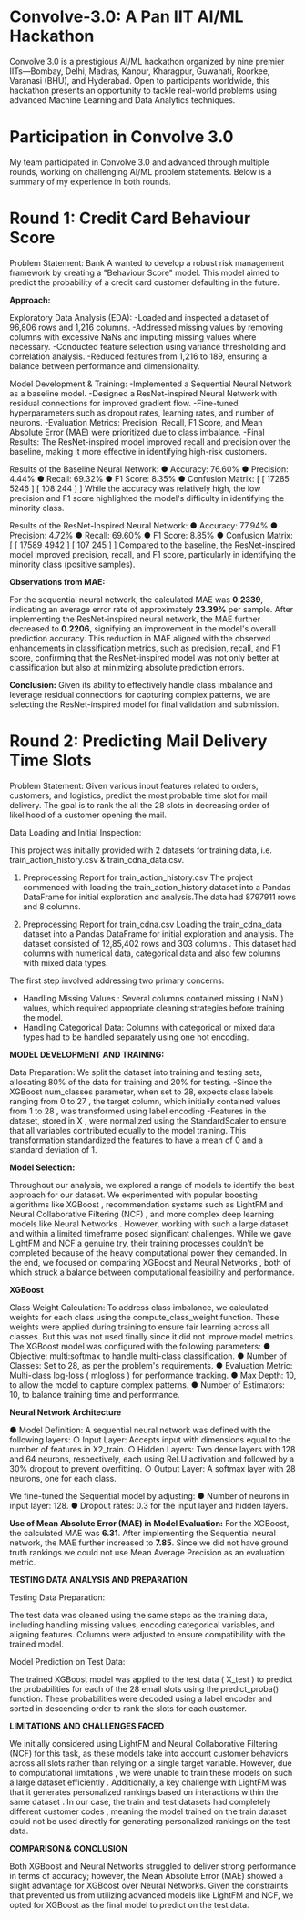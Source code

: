 # Convolve-3.0: A Pan IIT AI/ML Hackathon
Convolve 3.0 is a prestigious AI/ML hackathon organized by nine premier IITs—Bombay, Delhi, Madras, Kanpur, Kharagpur, Guwahati, Roorkee, Varanasi (BHU), and Hyderabad. Open to participants worldwide, this hackathon presents an opportunity to tackle real-world problems using advanced Machine Learning and Data Analytics techniques.

# Participation in Convolve 3.0
My team participated in Convolve 3.0 and advanced through multiple rounds, working on challenging AI/ML problem statements. Below is a summary of my experience in both rounds.

# Round 1: Credit Card Behaviour Score
Problem Statement:
Bank A wanted to develop a robust risk management framework by creating a "Behaviour Score" model. This model aimed to predict the probability of a credit card customer defaulting in the future.

**Approach:**

Exploratory Data Analysis (EDA):
-Loaded and inspected a dataset of 96,806 rows and 1,216 columns.
-Addressed missing values by removing columns with excessive NaNs and imputing missing values where necessary.
-Conducted feature selection using variance thresholding and correlation analysis.
-Reduced features from 1,216 to 189, ensuring a balance between performance and dimensionality.

Model Development & Training:
-Implemented a Sequential Neural Network as a baseline model.
-Designed a ResNet-inspired Neural Network with residual connections for improved gradient flow.
-Fine-tuned hyperparameters such as dropout rates, learning rates, and number of neurons.
-Evaluation Metrics: Precision, Recall, F1 Score, and Mean Absolute Error (MAE) were prioritized due to class imbalance.
-Final Results: The ResNet-inspired model improved recall and precision over the baseline, making it more effective in identifying high-risk customers.

Results of the Baseline Neural Network: 
● Accuracy: 76.60% 
● Precision: 4.44% 
● Recall: 69.32% 
● F1 Score: 8.35% 
● Confusion Matrix: 
[ [ 17285  5246 ] 
[ 108   244 ] ] 
While the accuracy was relatively high, the low precision and F1 score highlighted the 
model's difficulty in identifying the minority class. 


Results of the ResNet-Inspired Neural Network: 
● Accuracy: 77.94% 
● Precision: 4.72% 
● Recall: 69.60% 
● F1 Score: 8.85% 
● Confusion Matrix: 
[ [ 17589  4942 ] 
[ 107   245 ] ] 
Compared to the baseline, the ResNet-inspired model improved precision, recall, and F1 
score, particularly in identifying the minority class (positive samples). 


**Observations from MAE:**

For the sequential neural network, the calculated MAE was **0.2339**, indicating an average 
error rate of approximately **23.39%** per sample. After implementing the ResNet-inspired 
neural network, the MAE further decreased to **0.2206**, signifying an improvement in the 
model's overall prediction accuracy. 
This reduction in MAE aligned with the observed enhancements in classification metrics, 
such as precision, recall, and F1 score, confirming that the ResNet-inspired model was not 
only better at classification but also at minimizing absolute prediction errors. 


**Conclusion:** Given its ability to effectively handle class imbalance and leverage residual connections for 
capturing complex patterns, we are selecting the ResNet-inspired model for final validation 
and submission.


# Round 2: Predicting Mail Delivery Time Slots


Problem Statement:
Given various input features related to orders, customers, and logistics, predict the most probable time slot for mail delivery. The goal is to rank the all the 28 slots in decreasing order of likelihood of a customer opening the mail.

Data Loading and Initial Inspection:

This project was initially provided with 2 datasets for training data, i.e. 
train_action_history.csv & train_cdna_data.csv.

1. Preprocessing Report for train_action_history.csv 
The project commenced with loading the train_action_history dataset into a Pandas 
DataFrame for initial exploration and analysis.The data had  8797911  rows and 8 columns.

2. Preprocessing Report for train_cdna.csv 
Loading the train_cdna_data dataset into a Pandas DataFrame for initial exploration and 
analysis. The dataset consisted of  12,85,402 rows  and 303 columns  . 
This dataset had columns with numerical data, categorical data and also few columns with 
mixed data types.

The first step involved addressing two primary concerns: 
- Handling Missing Values  : Several columns contained missing (  NaN  ) values, which 
required appropriate cleaning strategies before training the model. 
- Handling Categorical Data:  Columns with categorical or  mixed data types  had to 
be handled separately using one hot encoding.

**MODEL DEVELOPMENT AND TRAINING:**

Data Preparation: We split the dataset into training and testing sets, allocating 80% of the data for training and 
20% for testing.
-Since the XGBoost  num_classes  parameter, when set to 28, expects class labels 
ranging from  0 to 27  , the target column, which initially  contained values from  1 to 28  , 
was transformed using  label encoding 
-Features in the dataset, stored in  X  , were normalized using the  StandardScaler  to 
ensure that all variables contributed equally to the model training. This transformation 
standardized the features to have a mean of 0 and a standard deviation of 1. 



**Model Selection:**

Throughout our analysis, we explored a range of models to identify the best approach for our 
dataset. We experimented with popular boosting algorithms like  XGBoost  , recommendation 
systems such as  LightFM  and  Neural Collaborative Filtering (NCF)  , and more complex 
deep learning models like  Neural Networks  . 
However, working with such a large dataset and within a limited timeframe posed significant 
challenges. While we gave LightFM and NCF a genuine try, their training processes couldn’t 
be completed because of the heavy computational power they demanded. 
In the end, we focused on comparing  XGBoost  and  Neural Networks  , both of which struck 
a balance between computational feasibility and performance. 


**XGBoost**

Class Weight Calculation: 
To address class imbalance, we calculated weights for each class using the 
compute_class_weight  function. These weights were  applied during training to ensure 
fair learning across all classes. But this was  not used  finally since it  did not improve model 
metrics. 
The XGBoost model was configured with the following parameters: 
●  Objective:  multi:softmax  to handle multi-class classification. 
●  Number of Classes:  Set to 28, as per the problem's  requirements. 
●  Evaluation Metric:  Multi-class log-loss (  mlogloss  ) for performance tracking. 
●  Max Depth:  10, to allow the model to capture complex patterns. 
●  Number of Estimators:  10, to balance training time and performance. 


**Neural Network Architecture**

●  Model Definition: 
A sequential neural network was defined with the following layers: 
○  Input Layer: Accepts input with dimensions equal to the number of features in 
X2_train. 
○  Hidden Layers: Two dense layers with 128 and 64 neurons, respectively, 
each using ReLU activation and followed by a 30% dropout to prevent 
overfitting. 
○  Output Layer: A softmax layer with 28 neurons, one for each class.

We fine-tuned the Sequential model by adjusting: 
●  Number of neurons in input layer: 128. 
●  Dropout rates: 0.3 for the input layer and hidden layers. 


**Use of Mean Absolute Error (MAE) in Model Evaluation:**
For the  XGBoost, the calculated MAE was  **6.31**.  After implementing the Sequential neural network, the MAE further increased to  **7.85**.
Since we did not have ground truth rankings we could not use Mean Average Precision as an evaluation metric. 

**TESTING DATA ANALYSIS AND PREPARATION** 

Testing Data Preparation:

The test data was cleaned using the same steps as the training data, including handling 
missing values, encoding categorical variables, and aligning features. Columns were 
adjusted to ensure compatibility with the trained model. 

Model Prediction on Test Data:

The trained XGBoost model was applied to the test data (  X_test  )  to predict the probabilities 
for each of the 28 email slots using the  predict_proba()  function. These probabilities 
were decoded using a label encoder and sorted in descending order to rank the slots for 
each customer.


**LIMITATIONS AND CHALLENGES FACED**


We initially considered using LightFM and Neural Collaborative Filtering (NCF) for this task, 
as these models take into account  customer behaviors across all slots  rather than relying 
on a single target variable.
However, due to  computational limitations  , we were unable to train these models on such 
a large dataset efficiently  . Additionally, a key challenge with LightFM was that it generates 
personalized rankings based on interactions  within the same dataset  . In our case, the train 
and test datasets had  completely different customer codes  , meaning the model trained 
on the train dataset could not be used directly for generating personalized rankings on the 
test data.


**COMPARISON & CONCLUSION**


Both  XGBoost  and  Neural Networks  struggled to deliver strong performance in terms of 
accuracy; however, the  Mean Absolute Error (MAE)  showed a slight advantage for 
XGBoost over Neural Networks. Given the constraints that prevented us from utilizing 
advanced models like LightFM and NCF, we opted for XGBoost as the final model to predict 
on the test data.
